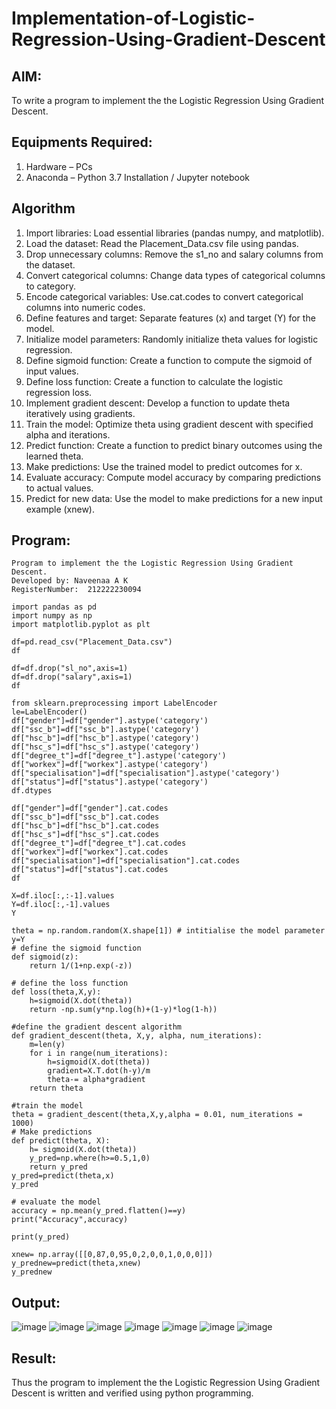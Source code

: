 # Implementation-of-Logistic-Regression-Using-Gradient-Descent

## AIM:
To write a program to implement the the Logistic Regression Using Gradient Descent.

## Equipments Required:
1. Hardware – PCs
2. Anaconda – Python 3.7 Installation / Jupyter notebook

## Algorithm
1. Import libraries: Load essential libraries (pandas numpy, and matplotlib).
2. Load the dataset: Read the Placement_Data.csv file using pandas.
3. Drop unnecessary columns: Remove the s1_no and salary columns from the dataset.
4. Convert categorical columns: Change data types of categorical columns to category.
5. Encode categorical variables: Use.cat.codes to convert categorical columns into numeric codes.
6. Define features and target: Separate features (x) and target (Y) for the model.
7. Initialize model parameters: Randomly initialize theta values for logistic regression.
8. Define sigmoid function: Create a function to compute the sigmoid of input values.
9. Define loss function: Create a function to calculate the logistic regression loss.
10. Implement gradient descent: Develop a function to update theta iteratively using gradients.
11. Train the model: Optimize theta using gradient descent with specified alpha and iterations.
12. Predict function: Create a function to predict binary outcomes using the learned theta.
13. Make predictions: Use the trained model to predict outcomes for x.
14. Evaluate accuracy: Compute model accuracy by comparing predictions to actual values.
15. Predict for new data: Use the model to make predictions for a new input example (xnew).

## Program:
```
Program to implement the the Logistic Regression Using Gradient Descent.
Developed by: Naveenaa A K
RegisterNumber:  212222230094
```
```
import pandas as pd
import numpy as np
import matplotlib.pyplot as plt

df=pd.read_csv("Placement_Data.csv")
df

df=df.drop("sl_no",axis=1)
df=df.drop("salary",axis=1)
df

from sklearn.preprocessing import LabelEncoder
le=LabelEncoder()
df["gender"]=df["gender"].astype('category')
df["ssc_b"]=df["ssc_b"].astype('category')
df["hsc_b"]=df["hsc_b"].astype('category')
df["hsc_s"]=df["hsc_s"].astype('category')
df["degree_t"]=df["degree_t"].astype('category')
df["workex"]=df["workex"].astype('category')
df["specialisation"]=df["specialisation"].astype('category')
df["status"]=df["status"].astype('category')
df.dtypes

df["gender"]=df["gender"].cat.codes
df["ssc_b"]=df["ssc_b"].cat.codes
df["hsc_b"]=df["hsc_b"].cat.codes
df["hsc_s"]=df["hsc_s"].cat.codes
df["degree_t"]=df["degree_t"].cat.codes
df["workex"]=df["workex"].cat.codes
df["specialisation"]=df["specialisation"].cat.codes
df["status"]=df["status"].cat.codes
df

X=df.iloc[:,:-1].values
Y=df.iloc[:,-1].values
Y

theta = np.random.random(X.shape[1]) # intitialise the model parameter
y=Y
# define the sigmoid function
def sigmoid(z):
    return 1/(1+np.exp(-z))

# define the loss function
def loss(theta,X,y):
    h=sigmoid(X.dot(theta))
    return -np.sum(y*np.log(h)+(1-y)*log(1-h))

#define the gradient descent algorithm
def gradient_descent(theta, X,y, alpha, num_iterations):
    m=len(y)
    for i in range(num_iterations):
        h=sigmoid(X.dot(theta))
        gradient=X.T.dot(h-y)/m
        theta-= alpha*gradient
    return theta

#train the model
theta = gradient_descent(theta,X,y,alpha = 0.01, num_iterations = 1000)
# Make predictions
def predict(theta, X):
    h= sigmoid(X.dot(theta))
    y_pred=np.where(h>=0.5,1,0)
    return y_pred
y_pred=predict(theta,x)
y_pred

# evaluate the model
accuracy = np.mean(y_pred.flatten()==y)
print("Accuracy",accuracy)

print(y_pred)

xnew= np.array([[0,87,0,95,0,2,0,0,1,0,0,0]])
y_prednew=predict(theta,xnew)
y_prednew
```

## Output:
![image](https://github.com/user-attachments/assets/3f41bb6f-1511-49a2-ba22-b48ab41c63f9)
![image](https://github.com/user-attachments/assets/a44d35f3-4348-4cbd-bcec-45477d49d05f)
![image](https://github.com/user-attachments/assets/fbb0b103-d4dd-4c36-a7c9-56e45611212f)
![image](https://github.com/user-attachments/assets/780190c0-3c5a-4533-b7e7-7edb2e27a148)
![image](https://github.com/user-attachments/assets/104b80a6-835a-429f-a11f-670e08773f07)
![image](https://github.com/user-attachments/assets/f599a316-dfeb-4b3b-a84d-5f18a3ef1cdc)
![image](https://github.com/user-attachments/assets/5ffba6ae-51d6-40b0-ac38-67fa3c3ab299)



## Result:
Thus the program to implement the the Logistic Regression Using Gradient Descent is written and verified using python programming.

